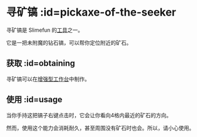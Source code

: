# 寻矿镐 :id=pickaxe-of-the-seeker

寻矿镐是 Slimefun 的[工具](/Tools)之一。

它是一把未附魔的钻石镐，可以帮你定位附近的矿石。

## 获取 :id=obtaining

寻矿镐可以在[增强型工作台](/Enhanced-Crafting-Table)中制作。

## 使用 :id=usage

当你手持这把镐子右键点击时，它会让你看向4格内最近的矿石的方向。

然而，使用这个能力会消耗耐久，甚至周围没有矿石时也会。所以，请小心使用。
